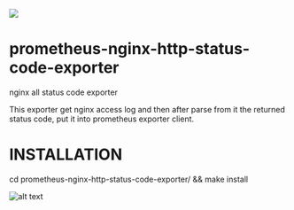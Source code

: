 
![](https://github.com/daniele-parise/prometheus-nginx-http-status-code-exporter/workflows/build-test/badge.svg)



# prometheus-nginx-http-status-code-exporter
nginx all status code exporter

This exporter get nginx access log and then after parse from it the returned status code, put it into prometheus exporter client.

# INSTALLATION
cd prometheus-nginx-http-status-code-exporter/ && make install




![alt text](https://raw.githubusercontent.com/daniele-parise/prometheus-nginx-http-status-code-exporter/master/dashboard.png)
